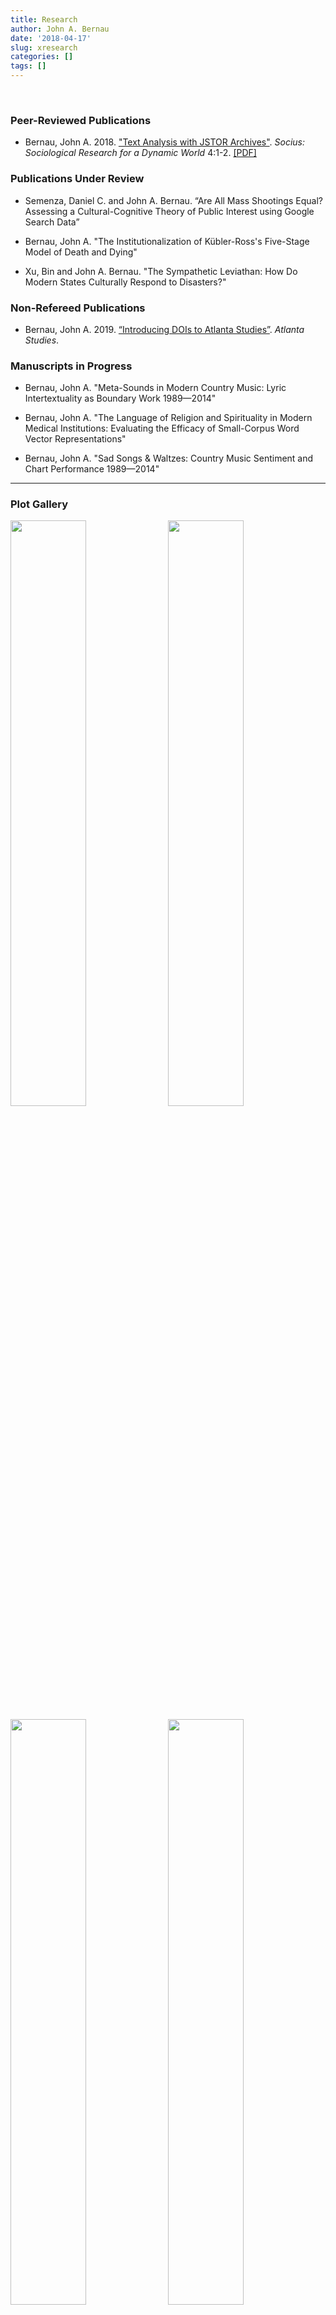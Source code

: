 ```yaml
---
title: Research
author: John A. Bernau
date: '2018-04-17'
slug: xresearch
categories: []
tags: []
---
```

<br>

### Peer-Reviewed Publications 

* Bernau, John A. 2018. <a href = "https://doi.org/10.1177%2F2378023118809264" target = "_blank">"Text Analysis with JSTOR Archives"</a>. *Socius: Sociological Research for a Dynamic World* 4:1-2. <a href = "/research/Bernau - 2018 - Text Analysis with JSTOR Archives.pdf" target = "_blank">[PDF]</a>

### Publications Under Review 

* Semenza, Daniel C. and John A. Bernau. “Are All Mass Shootings Equal? Assessing a Cultural-Cognitive Theory of Public Interest using Google Search Data” 

* Bernau, John A. "The Institutionalization of Kübler-Ross's Five-Stage Model of Death and Dying"

* Xu, Bin and John A. Bernau. "The Sympathetic Leviathan: How Do Modern States Culturally Respond to Disasters?"

### Non-Refereed Publications  

* Bernau, John A. 2019. <a href = "https://doi.org/10.18737/atls20190418" target = "_blank">“Introducing DOIs to Atlanta Studies”</a>. *Atlanta Studies*.  

### Manuscripts in Progress  

* Bernau, John A. "Meta-Sounds in Modern Country Music: Lyric Intertextuality as Boundary Work 1989—2014"

* Bernau, John A. "The Language of Religion and Spirituality in Modern Medical Institutions: Evaluating the Efficacy of Small-Corpus Word Vector Representations"

* Bernau, John A. "Sad Songs & Waltzes: Country Music Sentiment and Chart Performance 1989—2014"




___

### Plot Gallery

[<img src="/research/socius.jpg" style="float: left; width: 49%; margin-right: 1%; margin-bottom: 0.5em;">](/research/socius.jpg)

[<img src="/research/leviathan.jpg" style="float: right; width: 49%; margin-right: 1%; margin-bottom: 0.5em;">](/research/leviathan.jpg)

[<img src="/research/google.jpg" style="float: left; width: 49%; margin-right: 1%; margin-bottom: 0.5em;">](/research/google.jpg)

[<img src="/research/cm_sr3.jpg" style="float: right; width: 49%; margin-right: 1%; margin-bottom: 0.5em;">](/research/cm_sr3.jpg)

[<img src="/research/cmsent1.jpg" style="float: left; width: 49%; margin-right: 1%; margin-bottom: 0.5em;">](/research/cmsent1.jpg)

[<img src="/research/kr1.jpg" style="float: right; width: 49%; margin-right: 1%; margin-bottom: 0.5em;">](/research/kr1.jpg)

<p style="clear: both;">

___

<font color = "gray", size="2">Copyright &copy; 2020 John A. Bernau</font>